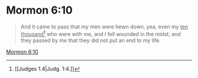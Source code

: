# Mormon 6:10

> And it came to pass that my men were hewn down, yea, even my <u>ten thousand</u>[^a] who were with me, and I fell wounded in the midst; and they passed by me that they did not put an end to my life.

[Mormon 6:10](https://www.churchofjesuschrist.org/study/scriptures/bofm/morm/6?lang=eng&id=p10#p10)


[^a]: [[Judges 1.4|Judg. 1:4.]]
